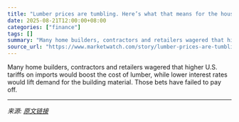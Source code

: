 ```yaml
---
title: "Lumber prices are tumbling. Here’s what that means for the housing market now."
date: 2025-08-21T12:00:00+08:00
categories: ["finance"]
tags: []
summary: "Many home builders, contractors and retailers wagered that higher U.S. tariffs on imports would boost the cost of lumber, while lower interest rates would lift demand for the building material. Those "
source_url: "https://www.marketwatch.com/story/lumber-prices-are-tumbling-heres-what-that-means-for-the-housing-market-now-039eff76?mod=mw_rss_topstories"
---
```


Many home builders, contractors and retailers wagered that higher U.S. tariffs on imports would boost the cost of lumber, while lower interest rates would lift demand for the building material. Those bets have failed to pay off.

---

*来源: [原文链接](https://www.marketwatch.com/story/lumber-prices-are-tumbling-heres-what-that-means-for-the-housing-market-now-039eff76?mod=mw_rss_topstories)*

